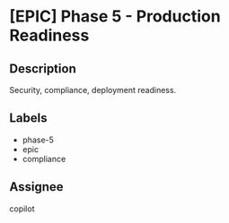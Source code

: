 # [EPIC] Phase 5 - Production Readiness

## Description
Security, compliance, deployment readiness.

## Labels
- phase-5
- epic
- compliance

## Assignee
copilot